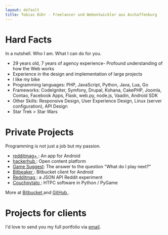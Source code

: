 ```yaml
---
layout: default
title: Tobias Dühr - Freelancer und Webentwickler aus Aschaffenburg
---
```


#  Hard Facts 

In a nutshell. Who I am. What I can do for you.

- 29 years old, 7 years of agency experience- Profound understanding of how the Web works
- Experience in the design and implementation of large projects
- I like my bike
- Programming languages: PHP, JavaScript, Python, Java, Lua, Go
- Frameworks: CodeIgniter, Symfony, Drupal, Kohana, CakePHP, Joomla, Contao, Facebook Apps, Flask, web.py, node.js, Vaadin, Android SDK
- Other Skills: Responsive Design, User Experience Design, Linux (server configuration), API Design
- Star Trek &gt; Star Wars

# Private Projects 

Programming is not just a job but my passion.

- [ redditmag+ ](https://play.google.com/store/apps/details?id=com.saibotd.reddmagplus): An app for Android
- [ hackerhub ](http://hackerhub.org): Open content platform
- [Game Suggest](http://gamesuggest.net): The answer to the question "What do I play next?"
- [ Bitbeaker ](https://play.google.com/store/apps/details?id=com.saibotd.bitbeaker): Bitbucket client for Android
- [ Redditmag ](http://redditmag.saibotd.com): a JSON API Reddit experiment
- [ Couchpytato ](https://github.com/saibotd/couchpytato): HTPC software in Python / PyGame

More at [ Bitbucket ](https://bitbucket.org/saibotd) and [ GitHub ](https://github.com/saibotd).


# Projects for clients 

I'd love to send you my full portfolio via [email](mailto:tobi@tobiasduehr.com?subject=Portfolio%20Request).